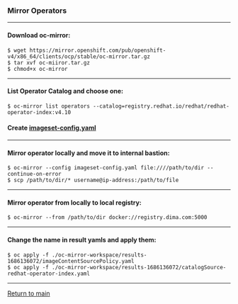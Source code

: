 ### Mirror Operators
___
#### Download oc-mirror:
```
$ wget https://mirror.openshift.com/pub/openshift-v4/x86_64/clients/ocp/stable/oc-mirror.tar.gz
$ tar xvf oc-miiror.tar.gz
$ chmod+x oc-mirror
```
___
#### List Operator Catalog and choose one:
```
$ oc-mirror list operators --catalog=registry.redhat.io/redhat/redhat-operator-index:v4.10 
```
#### Create [imageset-config.yaml](./imageset-config.yaml)
____
#### Mirror operator locally and move it to internal bastion:
```
$ oc-mirror --config imageset-config.yaml file:////path/to/dir --continue-on-error
$ scp /path/to/dir/* username@ip-address:/path/to/file
```
___
#### Mirror operator from locally to local registry:
```
$ oc-mirror --from /path/to/dir docker://registry.dima.com:5000
```
___
#### Change the name in result yamls and apply them:
```
$ oc apply -f ./oc-mirror-workspace/results-1686136072/imageContentSourcePolicy.yaml
$ oc apply -f ./oc-mirror-workspace/results-1686136072/catalogSource-redhat-operator-index.yaml
```
___
[Return to main](../README.md)
